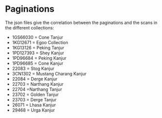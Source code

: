 # Paginations

The json files give the correlation between the paginations and the scans in the different collections:

- 1GS66030 = Cone Tanjur
- 1KG12671 = Egoo Collection
- 1KG13126 = Peking Tanjur
- 1PD127393 = Shey Kanjur
- 1PD96684 = Peking Kanjur
- 1PD96685 = Cone Kanjur
- 22083 = Stog Kanjur
- 3CN1302 = Mustang Charang Kanjur
- 22084 = Derge Kanjur
- 22703 = Narthang Kanjur
- 22704  =Narthang Tanjur
- 23702 = Golden Tanjur
- 23703 = Derge Tanjur
- 26071 = Lhasa Kanjur
- 29468 = Urga Kanjur

